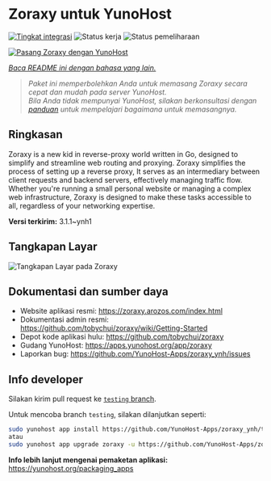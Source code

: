 <!--
N.B.: README ini dibuat secara otomatis oleh <https://github.com/YunoHost/apps/tree/master/tools/readme_generator>
Ini TIDAK boleh diedit dengan tangan.
-->

# Zoraxy untuk YunoHost

[![Tingkat integrasi](https://apps.yunohost.org/badge/integration/zoraxy)](https://ci-apps.yunohost.org/ci/apps/zoraxy/)
![Status kerja](https://apps.yunohost.org/badge/state/zoraxy)
![Status pemeliharaan](https://apps.yunohost.org/badge/maintained/zoraxy)

[![Pasang Zoraxy dengan YunoHost](https://install-app.yunohost.org/install-with-yunohost.svg)](https://install-app.yunohost.org/?app=zoraxy)

*[Baca README ini dengan bahasa yang lain.](./ALL_README.md)*

> *Paket ini memperbolehkan Anda untuk memasang Zoraxy secara cepat dan mudah pada server YunoHost.*  
> *Bila Anda tidak mempunyai YunoHost, silakan berkonsultasi dengan [panduan](https://yunohost.org/install) untuk mempelajari bagaimana untuk memasangnya.*

## Ringkasan

Zoraxy is a new kid in reverse-proxy world written in Go, designed to simplify and streamline web routing and proxying. Zoraxy simplifies the process of setting up a reverse proxy, It serves as an intermediary between client requests and backend servers, effectively managing traffic flow. Whether you're running a small personal website or managing a complex web infrastructure, Zoraxy is designed to make these tasks accessible to all, regardless of your networking expertise.


**Versi terkirim:** 3.1.1~ynh1

## Tangkapan Layar

![Tangkapan Layar pada Zoraxy](./doc/screenshots/screenshot.png)

## Dokumentasi dan sumber daya

- Website aplikasi resmi: <https://zoraxy.arozos.com/index.html>
- Dokumentasi admin resmi: <https://github.com/tobychui/zoraxy/wiki/Getting-Started>
- Depot kode aplikasi hulu: <https://github.com/tobychui/zoraxy>
- Gudang YunoHost: <https://apps.yunohost.org/app/zoraxy>
- Laporkan bug: <https://github.com/YunoHost-Apps/zoraxy_ynh/issues>

## Info developer

Silakan kirim pull request ke [`testing` branch](https://github.com/YunoHost-Apps/zoraxy_ynh/tree/testing).

Untuk mencoba branch `testing`, silakan dilanjutkan seperti:

```bash
sudo yunohost app install https://github.com/YunoHost-Apps/zoraxy_ynh/tree/testing --debug
atau
sudo yunohost app upgrade zoraxy -u https://github.com/YunoHost-Apps/zoraxy_ynh/tree/testing --debug
```

**Info lebih lanjut mengenai pemaketan aplikasi:** <https://yunohost.org/packaging_apps>
